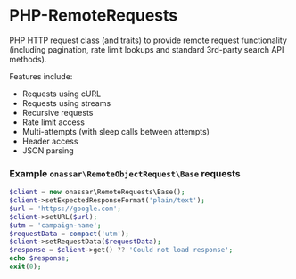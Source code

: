 # PHP-RemoteRequests
PHP HTTP request class (and traits) to provide remote request functionality
(including pagination, rate limit lookups and standard 3rd-party search API methods).

Features include:
- Requests using cURL
- Requests using streams
- Recursive requests
- Rate limit access
- Multi-attempts (with sleep calls between attempts)
- Header access
- JSON parsing

### Example `onassar\RemoteObjectRequest\Base` requests

``` php
$client = new onassar\RemoteRequests\Base();
$client->setExpectedResponseFormat('plain/text');
$url = 'https://google.com';
$client->setURL($url);
$utm = 'campaign-name';
$requestData = compact('utm');
$client->setRequestData($requestData);
$response = $client->get() ?? 'Could not load response';
echo $response;
exit(0);
```
